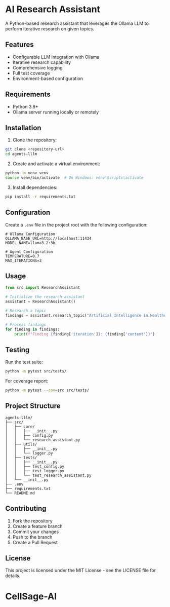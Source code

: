 # AI Research Assistant

A Python-based research assistant that leverages the Ollama LLM to perform iterative research on given topics.

## Features

- Configurable LLM integration with Ollama
- Iterative research capability
- Comprehensive logging
- Full test coverage
- Environment-based configuration

## Requirements

- Python 3.8+
- Ollama server running locally or remotely

## Installation

1. Clone the repository:
```bash
git clone <repository-url>
cd agents-lllm
```

2. Create and activate a virtual environment:
```bash
python -m venv venv
source venv/bin/activate  # On Windows: venv\Scripts\activate
```

3. Install dependencies:
```bash
pip install -r requirements.txt
```

## Configuration

Create a `.env` file in the project root with the following configuration:

```env
# Ollama Configuration
OLLAMA_BASE_URL=http://localhost:11434
MODEL_NAME=llama3.2:3b

# Agent Configuration
TEMPERATURE=0.7
MAX_ITERATIONS=3
```

## Usage

```python
from src import ResearchAssistant

# Initialize the research assistant
assistant = ResearchAssistant()

# Research a topic
findings = assistant.research_topic("Artificial Intelligence in Healthcare")

# Process findings
for finding in findings:
    print(f"Finding {finding['iteration']}: {finding['content']}")
```

## Testing

Run the test suite:

```bash
python -m pytest src/tests/
```

For coverage report:

```bash
python -m pytest --cov=src src/tests/
```

## Project Structure

```
agents-lllm/
├── src/
│   ├── core/
│   │   ├── __init__.py
│   │   ├── config.py
│   │   └── research_assistant.py
│   ├── utils/
│   │   ├── __init__.py
│   │   └── logger.py
│   ├── tests/
│   │   ├── __init__.py
│   │   ├── test_config.py
│   │   ├── test_logger.py
│   │   └── test_research_assistant.py
│   └── __init__.py
├── .env
├── requirements.txt
└── README.md
```

## Contributing

1. Fork the repository
2. Create a feature branch
3. Commit your changes
4. Push to the branch
5. Create a Pull Request

## License

This project is licensed under the MIT License - see the LICENSE file for details.
# CellSage-AI
